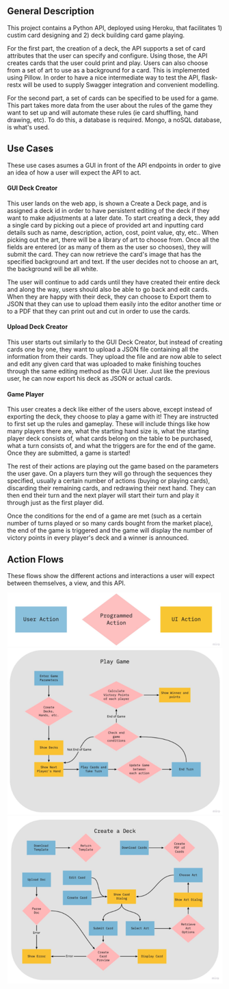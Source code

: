 ## General Description

This project contains a Python API, deployed using Heroku, that facilitates 1) custim card designing and 2) deck building card game playing.

For the first part, the creation of a deck, the API supports a set of card attributes that the user can specify and configure. Using those, the API creates cards that the user could print and play. Users can also choose from a set of art to use as a background for a card. This is implemented using Pillow. In order to have a nice intermediate way to test the API, flask-restx will be used to supply Swagger integration and convenient modelling.

For the second part, a set of cards can be specified to be used for a game. This part takes more data from the user about the rules of the game they want to set up and will automate these rules (ie card shuffling, hand drawing, etc). To do this, a database is required. Mongo, a noSQL database, is what's used.

## Use Cases

These use cases asumes a GUI in front of the API endpoints in order to give an idea of how a user will expect the API to act.

#### GUI Deck Creator

This user lands on the web app, is shown a Create a Deck page, and is assigned a deck id in order to have persistent editing of the deck if they want to make adjustments at a later date. To start creating a deck, they add a single card by picking out a piece of provided art and inputting card details such as name, description, action, cost, point value, qty, etc.. When picking out the art, there will be a library of art to choose from. Once all the fields are entered (or as many of them as the user so chooses), they will submit the card. They can now retrieve the card's image that has the specified background art and text. If the user decides not to choose an art, the background will be all white. 

The user will continue to add cards until they have created their entire deck and along the way, users should also be able to go back and edit cards. When they are happy with their deck, they can choose to Export them to JSON that they can use to upload them easily into the editor another time or to a PDF that they can print out and cut in order to use the cards. 

#### Upload Deck Creator

This user starts out similarly to the GUI Deck Creator, but instead of creating cards one by one, they want to upload a JSON file containing all the information from their cards. They upload the file and are now able to select and edit any given card that was uploaded to make finishing touches through the same editing method as the GUI User. Just like the previous user, he can now export his deck as JSON or actual cards.

#### Game Player

This user creates a deck like either of the users above, except instead of exporting the deck, they choose to play a game with it! They are instructed to first set up the rules and gameplay. These will include things like how many players there are, what the starting hand size is, what the starting player deck consists of, what cards belong on the table to be purchased, what a turn consists of, and what the triggers are for the end of the game. Once they are submitted, a game is started!

The rest of their actions are playing out the game based on the parameters the user gave. On a players turn they will go through the sequences they specified, usually a certain number of actions (buying or playing cards), discarding their remaining cards, and redrawing their next hand. They can then end their turn and the next player will start their turn and play it through just as the first player did. 

Once the conditions for the end of a game are met (such as a certain number of turns played or so many cards bought from the market place), the end of the game is triggered and the game will display the number of victory points in every player's deck and a winner is announced. 

## Action Flows

These flows show the different actions and interactions a user will expect between themselves, a view, and this API.

<img alt="Flow Key" src="./images/flow_key.png" width="500"/>
<img alt="Game Flow" src="./images/game_flow.png" width="750"/>
<img alt="Create Flow" src="./images/create_flow.png" width="750"/>

